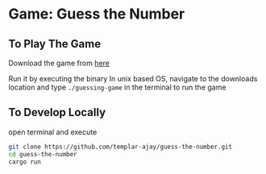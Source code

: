 # Game: Guess the Number

## To Play The Game

Download the game from [here](https://github.com/templar-ajay/guess-the-number/releases/tag/v1.0.0)

Run it by executing the binary
In unix based OS, navigate to the downloads location and type `./guessing-game` in the terminal to run the game

## To Develop Locally

open terminal and execute

```bash
git clone https://github.com/templar-ajay/guess-the-number.git
cd guess-the-number
cargo run
```
